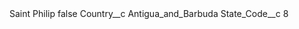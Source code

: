 <?xml version="1.0" encoding="UTF-8"?>
<CustomMetadata xmlns="http://soap.sforce.com/2006/04/metadata" xmlns:xsi="http://www.w3.org/2001/XMLSchema-instance" xmlns:xsd="http://www.w3.org/2001/XMLSchema">
    <label>Saint Philip</label>
    <protected>false</protected>
    <values>
        <field>Country__c</field>
        <value xsi:type="xsd:string">Antigua_and_Barbuda</value>
    </values>
    <values>
        <field>State_Code__c</field>
        <value xsi:type="xsd:string">8</value>
    </values>
</CustomMetadata>
